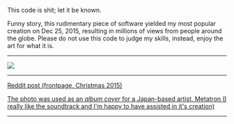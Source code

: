 This code is shit; let it be known.

Funny story, this rudimentary piece of software yielded my most popular creation on Dec 25, 2015, resulting in millions of views from people around the globe. Please do not use this code to judge my skills, instead, enjoy the art for what it is.


---

![](http://i.imgur.com/t6JShXt.png)


---
[Reddit post (frontpage, Christmas 2015)](https://www.reddit.com/r/dataisbeautiful/comments/3y5t1t/i_visualized_my_instagram_connections_oc/)

[The photo was used as an *album cover* for a Japan-based artist, Metatron (I really like the soundtrack and I'm happy to have assisted in it's creation)](https://hellobilly.bandcamp.com/releases)

---
